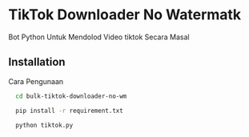# TikTok Downloader No Watermatk

Bot Python Untuk Mendolod Video tiktok Secara Masal 


## Installation

Cara Pengunaan

```bash
  cd bulk-tiktok-downloader-no-wm
```
```bash
  pip install -r requirement.txt
```
```bash
  python tiktok.py
```
    
